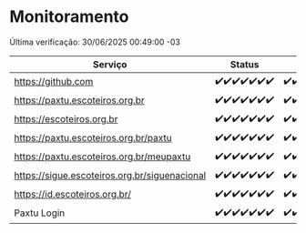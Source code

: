 # Monitoramento

Última verificação: 30/06/2025 00:49:00 -03

|Serviço|Status|Últimas 24h|
|---|---|---|
|https://github.com|<span title="2025-06-23: OK=23">✔️</span><span title="2025-06-24: OK=23">✔️</span><span title="2025-06-25: OK=23">✔️</span><span title="2025-06-26: OK=23">✔️</span><span title="2025-06-27: OK=23">✔️</span><span title="2025-06-28: OK=23">✔️</span><span title="2025-06-29: OK=2">✔️</span>|<span title="29/06/2025 00:51:00 -03 : 200">✔️</span><span title="29/06/2025 01:26:00 -03 : 200">✔️</span><span title="29/06/2025 02:14:00 -03 : 200">✔️</span><span title="29/06/2025 03:13:00 -03 : 200">✔️</span><span title="29/06/2025 04:09:00 -03 : 200">✔️</span><span title="29/06/2025 05:11:00 -03 : 200">✔️</span><span title="29/06/2025 06:09:00 -03 : 200">✔️</span><span title="29/06/2025 07:09:00 -03 : 200">✔️</span><span title="29/06/2025 08:07:00 -03 : 200">✔️</span><span title="29/06/2025 09:16:00 -03 : 200">✔️</span><span title="29/06/2025 10:20:00 -03 : 200">✔️</span><span title="29/06/2025 11:08:00 -03 : 200">✔️</span><span title="29/06/2025 12:08:00 -03 : 200">✔️</span><span title="29/06/2025 13:10:00 -03 : 200">✔️</span><span title="29/06/2025 14:07:00 -03 : 200">✔️</span><span title="29/06/2025 15:12:00 -03 : 200">✔️</span><span title="29/06/2025 16:07:00 -03 : 200">✔️</span><span title="29/06/2025 17:10:00 -03 : 200">✔️</span><span title="29/06/2025 18:08:00 -03 : 200">✔️</span><span title="29/06/2025 19:08:00 -03 : 200">✔️</span><span title="29/06/2025 20:09:00 -03 : 200">✔️</span><span title="29/06/2025 21:53:00 -03 : 200">✔️</span><span title="29/06/2025 23:47:00 -03 : 200">✔️</span><span title="30/06/2025 00:49:00 -03 : 200">✔️</span>|
|https://paxtu.escoteiros.org.br|<span title="2025-06-23: OK=23">✔️</span><span title="2025-06-24: OK=23">✔️</span><span title="2025-06-25: OK=23">✔️</span><span title="2025-06-26: OK=23">✔️</span><span title="2025-06-27: OK=23">✔️</span><span title="2025-06-28: OK=23">✔️</span><span title="2025-06-29: OK=2">✔️</span>|<span title="29/06/2025 00:51:00 -03 : 200">✔️</span><span title="29/06/2025 01:26:00 -03 : 200">✔️</span><span title="29/06/2025 02:14:00 -03 : 200">✔️</span><span title="29/06/2025 03:13:00 -03 : 200">✔️</span><span title="29/06/2025 04:09:00 -03 : 200">✔️</span><span title="29/06/2025 05:11:00 -03 : 200">✔️</span><span title="29/06/2025 06:09:00 -03 : 200">✔️</span><span title="29/06/2025 07:09:00 -03 : 200">✔️</span><span title="29/06/2025 08:07:00 -03 : 200">✔️</span><span title="29/06/2025 09:16:00 -03 : 200">✔️</span><span title="29/06/2025 10:20:00 -03 : 200">✔️</span><span title="29/06/2025 11:08:00 -03 : 200">✔️</span><span title="29/06/2025 12:08:00 -03 : 200">✔️</span><span title="29/06/2025 13:10:00 -03 : 200">✔️</span><span title="29/06/2025 14:07:00 -03 : 200">✔️</span><span title="29/06/2025 15:12:00 -03 : 200">✔️</span><span title="29/06/2025 16:07:00 -03 : 200">✔️</span><span title="29/06/2025 17:10:00 -03 : 200">✔️</span><span title="29/06/2025 18:08:00 -03 : 200">✔️</span><span title="29/06/2025 19:08:00 -03 : 200">✔️</span><span title="29/06/2025 20:09:00 -03 : 200">✔️</span><span title="29/06/2025 21:53:00 -03 : 200">✔️</span><span title="29/06/2025 23:47:00 -03 : 200">✔️</span><span title="30/06/2025 00:49:00 -03 : 200">✔️</span>|
|https://escoteiros.org.br|<span title="2025-06-23: OK=23">✔️</span><span title="2025-06-24: OK=23">✔️</span><span title="2025-06-25: OK=23">✔️</span><span title="2025-06-26: OK=23">✔️</span><span title="2025-06-27: OK=23">✔️</span><span title="2025-06-28: OK=23">✔️</span><span title="2025-06-29: OK=2">✔️</span>|<span title="29/06/2025 00:51:00 -03 : 200">✔️</span><span title="29/06/2025 01:26:00 -03 : 200">✔️</span><span title="29/06/2025 02:14:00 -03 : 200">✔️</span><span title="29/06/2025 03:13:00 -03 : 200">✔️</span><span title="29/06/2025 04:09:00 -03 : 200">✔️</span><span title="29/06/2025 05:11:00 -03 : 200">✔️</span><span title="29/06/2025 06:09:00 -03 : 200">✔️</span><span title="29/06/2025 07:09:00 -03 : 200">✔️</span><span title="29/06/2025 08:07:00 -03 : 200">✔️</span><span title="29/06/2025 09:16:00 -03 : 200">✔️</span><span title="29/06/2025 10:20:00 -03 : 200">✔️</span><span title="29/06/2025 11:08:00 -03 : 200">✔️</span><span title="29/06/2025 12:08:00 -03 : 200">✔️</span><span title="29/06/2025 13:10:00 -03 : 200">✔️</span><span title="29/06/2025 14:07:00 -03 : 200">✔️</span><span title="29/06/2025 15:12:00 -03 : 200">✔️</span><span title="29/06/2025 16:07:00 -03 : 200">✔️</span><span title="29/06/2025 17:10:00 -03 : 200">✔️</span><span title="29/06/2025 18:08:00 -03 : 200">✔️</span><span title="29/06/2025 19:08:00 -03 : 200">✔️</span><span title="29/06/2025 20:09:00 -03 : 200">✔️</span><span title="29/06/2025 21:53:00 -03 : 200">✔️</span><span title="29/06/2025 23:47:00 -03 : 200">✔️</span><span title="30/06/2025 00:49:00 -03 : 200">✔️</span>|
|https://paxtu.escoteiros.org.br/paxtu|<span title="2025-06-23: OK=23">✔️</span><span title="2025-06-24: OK=23">✔️</span><span title="2025-06-25: OK=23">✔️</span><span title="2025-06-26: OK=23">✔️</span><span title="2025-06-27: OK=23">✔️</span><span title="2025-06-28: OK=23">✔️</span><span title="2025-06-29: OK=2">✔️</span>|<span title="29/06/2025 00:51:00 -03 : 200">✔️</span><span title="29/06/2025 01:26:00 -03 : 200">✔️</span><span title="29/06/2025 02:14:00 -03 : 200">✔️</span><span title="29/06/2025 03:13:00 -03 : 200">✔️</span><span title="29/06/2025 04:09:00 -03 : 200">✔️</span><span title="29/06/2025 05:11:00 -03 : 200">✔️</span><span title="29/06/2025 06:09:00 -03 : 200">✔️</span><span title="29/06/2025 07:09:00 -03 : 200">✔️</span><span title="29/06/2025 08:07:00 -03 : 200">✔️</span><span title="29/06/2025 09:16:00 -03 : 200">✔️</span><span title="29/06/2025 10:20:00 -03 : 200">✔️</span><span title="29/06/2025 11:08:00 -03 : 200">✔️</span><span title="29/06/2025 12:08:00 -03 : 200">✔️</span><span title="29/06/2025 13:10:00 -03 : 200">✔️</span><span title="29/06/2025 14:07:00 -03 : 200">✔️</span><span title="29/06/2025 15:12:00 -03 : 200">✔️</span><span title="29/06/2025 16:07:00 -03 : 200">✔️</span><span title="29/06/2025 17:10:00 -03 : 200">✔️</span><span title="29/06/2025 18:08:00 -03 : 200">✔️</span><span title="29/06/2025 19:08:00 -03 : 200">✔️</span><span title="29/06/2025 20:09:00 -03 : 200">✔️</span><span title="29/06/2025 21:53:00 -03 : 200">✔️</span><span title="29/06/2025 23:47:00 -03 : 200">✔️</span><span title="30/06/2025 00:49:00 -03 : 200">✔️</span>|
|https://paxtu.escoteiros.org.br/meupaxtu|<span title="2025-06-23: OK=23">✔️</span><span title="2025-06-24: OK=23">✔️</span><span title="2025-06-25: OK=23">✔️</span><span title="2025-06-26: OK=23">✔️</span><span title="2025-06-27: OK=23">✔️</span><span title="2025-06-28: OK=23">✔️</span><span title="2025-06-29: OK=2">✔️</span>|<span title="29/06/2025 00:51:00 -03 : 200">✔️</span><span title="29/06/2025 01:26:00 -03 : 200">✔️</span><span title="29/06/2025 02:14:00 -03 : 200">✔️</span><span title="29/06/2025 03:13:00 -03 : 200">✔️</span><span title="29/06/2025 04:09:00 -03 : 200">✔️</span><span title="29/06/2025 05:11:00 -03 : 200">✔️</span><span title="29/06/2025 06:09:00 -03 : 200">✔️</span><span title="29/06/2025 07:09:00 -03 : 200">✔️</span><span title="29/06/2025 08:07:00 -03 : 200">✔️</span><span title="29/06/2025 09:16:00 -03 : 200">✔️</span><span title="29/06/2025 10:20:00 -03 : 200">✔️</span><span title="29/06/2025 11:08:00 -03 : 200">✔️</span><span title="29/06/2025 12:08:00 -03 : 200">✔️</span><span title="29/06/2025 13:10:00 -03 : 200">✔️</span><span title="29/06/2025 14:07:00 -03 : 200">✔️</span><span title="29/06/2025 15:12:00 -03 : 200">✔️</span><span title="29/06/2025 16:07:00 -03 : 200">✔️</span><span title="29/06/2025 17:10:00 -03 : 200">✔️</span><span title="29/06/2025 18:08:00 -03 : 200">✔️</span><span title="29/06/2025 19:08:00 -03 : 200">✔️</span><span title="29/06/2025 20:09:00 -03 : 200">✔️</span><span title="29/06/2025 21:53:00 -03 : 200">✔️</span><span title="29/06/2025 23:47:00 -03 : 200">✔️</span><span title="30/06/2025 00:49:00 -03 : 200">✔️</span>|
|https://sigue.escoteiros.org.br/siguenacional|<span title="2025-06-23: OK=23">✔️</span><span title="2025-06-24: OK=23">✔️</span><span title="2025-06-25: OK=23">✔️</span><span title="2025-06-26: OK=23">✔️</span><span title="2025-06-27: OK=23">✔️</span><span title="2025-06-28: OK=23">✔️</span><span title="2025-06-29: OK=2">✔️</span>|<span title="29/06/2025 00:51:00 -03 : 200">✔️</span><span title="29/06/2025 01:26:00 -03 : 200">✔️</span><span title="29/06/2025 02:14:00 -03 : 200">✔️</span><span title="29/06/2025 03:13:00 -03 : 200">✔️</span><span title="29/06/2025 04:09:00 -03 : 200">✔️</span><span title="29/06/2025 05:11:00 -03 : 200">✔️</span><span title="29/06/2025 06:09:00 -03 : 200">✔️</span><span title="29/06/2025 07:09:00 -03 : 200">✔️</span><span title="29/06/2025 08:07:00 -03 : 200">✔️</span><span title="29/06/2025 09:16:00 -03 : 200">✔️</span><span title="29/06/2025 10:20:00 -03 : 200">✔️</span><span title="29/06/2025 11:08:00 -03 : 200">✔️</span><span title="29/06/2025 12:08:00 -03 : 200">✔️</span><span title="29/06/2025 13:10:00 -03 : 200">✔️</span><span title="29/06/2025 14:07:00 -03 : 200">✔️</span><span title="29/06/2025 15:12:00 -03 : 200">✔️</span><span title="29/06/2025 16:07:00 -03 : 200">✔️</span><span title="29/06/2025 17:10:00 -03 : 200">✔️</span><span title="29/06/2025 18:08:00 -03 : 200">✔️</span><span title="29/06/2025 19:08:00 -03 : 200">✔️</span><span title="29/06/2025 20:09:00 -03 : 200">✔️</span><span title="29/06/2025 21:53:00 -03 : 200">✔️</span><span title="29/06/2025 23:47:00 -03 : 200">✔️</span><span title="30/06/2025 00:49:00 -03 : 200">✔️</span>|
|https://id.escoteiros.org.br/|<span title="2025-06-23: OK=23">✔️</span><span title="2025-06-24: OK=23">✔️</span><span title="2025-06-25: OK=23">✔️</span><span title="2025-06-26: OK=23">✔️</span><span title="2025-06-27: OK=23">✔️</span><span title="2025-06-28: OK=23">✔️</span><span title="2025-06-29: OK=2">✔️</span>|<span title="29/06/2025 00:51:00 -03 : 200">✔️</span><span title="29/06/2025 01:26:00 -03 : 200">✔️</span><span title="29/06/2025 02:14:00 -03 : 200">✔️</span><span title="29/06/2025 03:13:00 -03 : 200">✔️</span><span title="29/06/2025 04:09:00 -03 : 200">✔️</span><span title="29/06/2025 05:11:00 -03 : 200">✔️</span><span title="29/06/2025 06:09:00 -03 : 200">✔️</span><span title="29/06/2025 07:09:00 -03 : 200">✔️</span><span title="29/06/2025 08:07:00 -03 : 200">✔️</span><span title="29/06/2025 09:16:00 -03 : 200">✔️</span><span title="29/06/2025 10:20:00 -03 : 200">✔️</span><span title="29/06/2025 11:08:00 -03 : 200">✔️</span><span title="29/06/2025 12:08:00 -03 : 200">✔️</span><span title="29/06/2025 13:10:00 -03 : 200">✔️</span><span title="29/06/2025 14:07:00 -03 : 200">✔️</span><span title="29/06/2025 15:12:00 -03 : 200">✔️</span><span title="29/06/2025 16:07:00 -03 : 200">✔️</span><span title="29/06/2025 17:10:00 -03 : 200">✔️</span><span title="29/06/2025 18:08:00 -03 : 200">✔️</span><span title="29/06/2025 19:08:00 -03 : 200">✔️</span><span title="29/06/2025 20:09:00 -03 : 200">✔️</span><span title="29/06/2025 21:53:00 -03 : 200">✔️</span><span title="29/06/2025 23:47:00 -03 : 200">✔️</span><span title="30/06/2025 00:49:00 -03 : 200">✔️</span>|
|Paxtu Login|<span title="2025-06-23: OK=23">✔️</span><span title="2025-06-24: OK=23">✔️</span><span title="2025-06-25: OK=23">✔️</span><span title="2025-06-26: OK=23">✔️</span><span title="2025-06-27: OK=23">✔️</span><span title="2025-06-28: OK=23">✔️</span><span title="2025-06-29: OK=2">✔️</span>|<span title="29/06/2025 00:51:00 -03 : 200">✔️</span><span title="29/06/2025 01:26:00 -03 : 200">✔️</span><span title="29/06/2025 02:14:00 -03 : 200">✔️</span><span title="29/06/2025 03:13:00 -03 : 200">✔️</span><span title="29/06/2025 04:09:00 -03 : 200">✔️</span><span title="29/06/2025 05:11:00 -03 : 200">✔️</span><span title="29/06/2025 06:09:00 -03 : 200">✔️</span><span title="29/06/2025 07:09:00 -03 : 200">✔️</span><span title="29/06/2025 08:07:00 -03 : 200">✔️</span><span title="29/06/2025 09:16:00 -03 : 200">✔️</span><span title="29/06/2025 10:20:00 -03 : 200">✔️</span><span title="29/06/2025 11:08:00 -03 : 200">✔️</span><span title="29/06/2025 12:08:00 -03 : 200">✔️</span><span title="29/06/2025 13:10:00 -03 : 200">✔️</span><span title="29/06/2025 14:07:00 -03 : 200">✔️</span><span title="29/06/2025 15:12:00 -03 : 200">✔️</span><span title="29/06/2025 16:07:00 -03 : 200">✔️</span><span title="29/06/2025 17:10:00 -03 : 200">✔️</span><span title="29/06/2025 18:08:00 -03 : 200">✔️</span><span title="29/06/2025 19:08:00 -03 : 200">✔️</span><span title="29/06/2025 20:09:00 -03 : 200">✔️</span><span title="29/06/2025 21:53:00 -03 : 200">✔️</span><span title="29/06/2025 23:47:00 -03 : 200">✔️</span><span title="30/06/2025 00:49:00 -03 : 200">✔️</span>|
